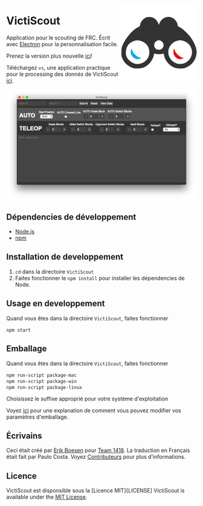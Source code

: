 [<img src="logo.png" align="right" width="200">](https://github.com/frc1418/VictiScout)
# VictiScout
Application pour le scouting de FRC. Écrit avec [Electron](http://electron.atom.io/) pour la personnalisation facile.

Prenez la version plus nouvelle [ici](https://github.com/frc1418/VictiScout/releases)!

Téléchargez `vs`, une application practique pour le processing des donnés de VictiScout [ici](https://github.com/frc1418/vs).

![Screenshot](screenshot.png)

## Dépendencies de développement
* [Node.js](https://nodejs.org)
* [npm](https://npmjs.com)

## Installation de developpement
1. `cd` dans la directoire `VictiScout`
2. Faites fonctionner le `npm install` pour installer les dépendencies de Node.

## Usage en developpement
Quand vous êtes dans la directoire `VictiScout`, faites fonctionner

    npm start

## Emballage
Quand vous êtes dans la directoire `VictiScout`, faites fonctionner

    npm run-script package-mac
    npm run-script package-win
    npm run-script package-linux

Choisissez le suffixe approprié pour votre système d'exploitation

Voyez [ici](https://github.com/electron-userland/electron-packager#readme) pour une explanation de comment vous pouvez modifier vos paramètres d'emballage.

## Écrivains
Ceci était créé par [Erik Boesen](https://github.com/ErikBoesen) pour [Team 1418](https://github.com/frc1418). La traduction en Français était fait par Paulo Costa. Voyez [Contributeurs](https://github.com/frc1418/VictiScout/graphs/contributors) pour plus d'informations.

## Licence
VictiScout est disponsible sous la [Licence MIT]{LICENSE]
VictiScout is available under the [MIT License](LICENSE).
